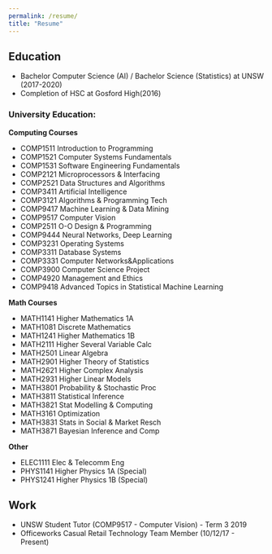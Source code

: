 ```yaml
---
permalink: /resume/
title: "Resume"
---
```


## Education
* Bachelor Computer Science (AI) / Bachelor Science (Statistics) at UNSW (2017-2020)
* Completion of HSC at Gosford High(2016)

### University Education:
**Computing Courses**
* COMP1511 Introduction to Programming
* COMP1521 Computer Systems Fundamentals
* COMP1531 Software Engineering Fundamentals
* COMP2121 Microprocessors & Interfacing 
* COMP2521 Data Structures and Algorithms
* COMP3411 Artificial Intelligence
* COMP3121 Algorithms & Programming Tech
* COMP9417 Machine Learning & Data Mining 
* COMP9517 Computer Vision
* COMP2511 O-O Design & Programming
* COMP9444 Neural Networks, Deep Learning 
* COMP3231 Operating Systems
* COMP3311 Database Systems
* COMP3331 Computer Networks&Applications
* COMP3900 Computer Science Project
* COMP4920 Management and Ethics
* COMP9418 Advanced Topics in Statistical Machine Learning

**Math Courses**
* MATH1141 Higher Mathematics 1A 
* MATH1081 Discrete Mathematics 
* MATH1241 Higher Mathematics 1B 
* MATH2111 Higher Several Variable Calc
* MATH2501 Linear Algebra
* MATH2901 Higher Theory of Statistics
* MATH2621 Higher Complex Analysis
* MATH2931 Higher Linear Models
* MATH3801 Probability & Stochastic Proc
* MATH3811 Statistical Inference
* MATH3821 Stat Modelling & Computing 
* MATH3161 Optimization
* MATH3831 Stats in Social & Market Resch
* MATH3871 Bayesian Inference and Comp

 
**Other**
* ELEC1111 Elec & Telecomm Eng
* PHYS1141 Higher Physics 1A (Special) 
* PHYS1241 Higher Physics 1B (Special)

## Work
* UNSW Student Tutor (COMP9517 - Computer Vision) - Term 3 2019
* Officeworks Casual Retail Technology Team Member (10/12/17 - Present)

